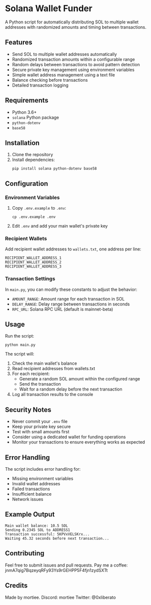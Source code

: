 # Solana Wallet Funder

A Python script for automatically distributing SOL to multiple wallet addresses with randomized amounts and timing between transactions.

## Features

- Send SOL to multiple wallet addresses automatically
- Randomized transaction amounts within a configurable range
- Random delays between transactions to avoid pattern detection
- Secure private key management using environment variables
- Simple wallet address management using a text file
- Balance checking before transactions
- Detailed transaction logging

## Requirements

- Python 3.6+
- `solana` Python package
- `python-dotenv`
- `base58`

## Installation

1. Clone the repository
2. Install dependencies:
   ```
   pip install solana python-dotenv base58
   ```

## Configuration

### Environment Variables
1. Copy `.env.example` to `.env`:
   ```
   cp .env.example .env
   ```

2. Edit `.env` and add your main wallet's private key

### Recipient Wallets
Add recipient wallet addresses to `wallets.txt`, one address per line:

```
RECIPIENT_WALLET_ADDRESS_1
RECIPIENT_WALLET_ADDRESS_2
RECIPIENT_WALLET_ADDRESS_3
```

### Transaction Settings
In `main.py`, you can modify these constants to adjust the behavior:

- `AMOUNT_RANGE`: Amount range for each transaction in SOL
- `DELAY_RANGE`: Delay range between transactions in seconds
- `RPC_URL`: Solana RPC URL (default is mainnet-beta)

## Usage

Run the script:

```
python main.py
```

The script will:
1. Check the main wallet's balance
2. Read recipient addresses from wallets.txt
3. For each recipient:
   - Generate a random SOL amount within the configured range
   - Send the transaction
   - Wait for a random delay before the next transaction
4. Log all transaction results to the console

## Security Notes

- Never commit your `.env` file
- Keep your private key secure
- Test with small amounts first
- Consider using a dedicated wallet for funding operations
- Monitor your transactions to ensure everything works as expected

## Error Handling

The script includes error handling for:
- Missing environment variables
- Invalid wallet addresses
- Failed transactions
- Insufficient balance
- Network issues

## Example Output

```
Main wallet balance: 10.5 SOL
Sending 0.2345 SOL to ADDRESS1
Transaction successful: 5KPVxVELSKrx...
Waiting 45.32 seconds before next transaction...
```

## Contributing

Feel free to submit issues and pull requests.
Pay me a coffee: jnmA7qig7BqzeyqRFy93Ys9rGEHPP5F4fjn1zydSXTt

## Credits

Made by mortiee.
Discord: mortiee
Twitter: @0xliberato
